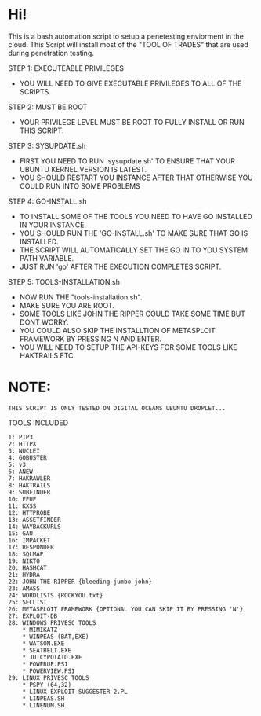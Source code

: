 # Hi! 

This is a bash automation script to setup a penetesting enviorment in the cloud.
This Script will install most of the "TOOL OF TRADES" that are used during penetration testing.

STEP 1: EXECUTEABLE PRIVILEGES
* YOU WILL NEED TO GIVE EXECUTABLE PRIVILEGES TO ALL OF THE SCRIPTS.

STEP 2: MUST BE ROOT
* YOUR PRIVILEGE LEVEL MUST BE ROOT TO FULLY INSTALL OR RUN THIS SCRIPT.

STEP 3: SYSUPDATE.sh
* FIRST YOU NEED TO RUN 'sysupdate.sh' TO ENSURE THAT YOUR UBUNTU KERNEL VERSION IS LATEST.
* YOU SHOULD RESTART YOU INSTANCE AFTER THAT OTHERWISE YOU COULD RUN INTO SOME PROBLEMS

STEP 4: GO-INSTALL.sh
* TO INSTALL SOME OF THE TOOLS YOU NEED TO HAVE GO INSTALLED IN YOUR INSTANCE.
* YOU SHOULD RUN THE 'GO-INSTALL.sh' TO MAKE SURE THAT GO IS INSTALLED. 
* THE SCRIPT WILL AUTOMATICALLY SET THE GO IN TO YOU SYSTEM PATH VARIABLE.
* JUST RUN 'go' AFTER THE EXECUTION COMPLETES SCRIPT.

STEP 5: TOOLS-INSTALLATION.sh
* NOW RUN THE "tools-installation.sh".
* MAKE SURE YOU ARE ROOT.
* SOME TOOLS LIKE JOHN THE RIPPER COULD TAKE SOME  TIME BUT DONT WORRY.
* YOU COULD ALSO SKIP THE INSTALLTION OF METASPLOIT FRAMEWORK BY PRESSING N AND ENTER.
* YOU WILL NEED TO SETUP THE API-KEYS FOR SOME TOOLS LIKE HAKTRAILS ETC.

# NOTE:
```
THIS SCRIPT IS ONLY TESTED ON DIGITAL OCEANS UBUNTU DROPLET...
```

TOOLS INCLUDED
```
1: PIP3
2: HTTPX
3: NUCLEI
4: GOBUSTER
5: v3
6: ANEW
7: HAKRAWLER
8: HAKTRAILS
9: SUBFINDER
10: FFUF
11: KXSS
12: HTTPROBE
13: ASSETFINDER
14: WAYBACKURLS
15: GAU
16: IMPACKET
17: RESPONDER
18: SQLMAP
19: NIKTO
20: HASHCAT
21: HYDRA
22: JOHN-THE-RIPPER {bleeding-jumbo john}
23: AMASS
24: WORDLISTS {ROCKYOU.txt}
25: SECLIST
26: METASPLOIT FRAMEWORK {OPTIONAL YOU CAN SKIP IT BY PRESSING 'N'}
27: EXPLOIT-DB
28: WINDOWS PRIVESC TOOLS 
    * MIMIKATZ
    * WINPEAS (BAT,EXE)
    * WATSON.EXE
    * SEATBELT.EXE
    * JUICYPOTATO.EXE
    * POWERUP.PS1
    * POWERVIEW.PS1
29: LINUX PRIVESC TOOLS
    * PSPY (64,32)
    * LINUX-EXPLOIT-SUGGESTER-2.PL
    * LINPEAS.SH
    * LINENUM.SH
```